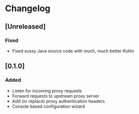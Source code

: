 # Changelog

## [Unreleased]
### Fixed
- Fixed sussy Java source code with much, much better Kotlin

## [0.1.0]
### Added
- Listen for incoming proxy requests
- Forward requests to upstream proxy server
- Add (or replace) proxy authentication headers
- Console based configuration wizard
